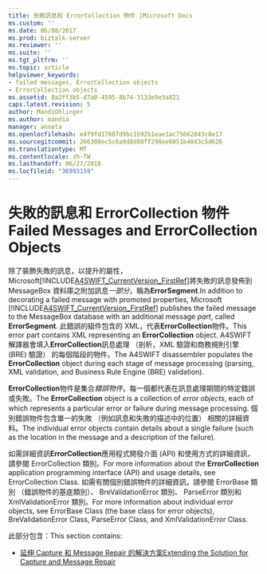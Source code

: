 ```yaml
---
title: 失敗訊息和 ErrorCollection 物件 |Microsoft Docs
ms.custom: ''
ms.date: 06/08/2017
ms.prod: biztalk-server
ms.reviewer: ''
ms.suite: ''
ms.tgt_pltfrm: ''
ms.topic: article
helpviewer_keywords:
- failed messages, ErrorCollection objects
- ErrorCollection objects
ms.assetid: 8a2ff3b5-d7a0-4595-8b74-3133e9e3a821
caps.latest.revision: 5
author: MandiOhlinger
ms.author: mandia
manager: anneta
ms.openlocfilehash: e4f9fd17807d9bc1b92b1eae1ac75662843c8e17
ms.sourcegitcommit: 266308ec5c6a9d8d80ff298ee6051b4843c5d626
ms.translationtype: MT
ms.contentlocale: zh-TW
ms.lasthandoff: 06/27/2018
ms.locfileid: "36993159"
---
```

# <a name="failed-messages-and-errorcollection-objects"></a><span data-ttu-id="51500-102">失敗的訊息和 ErrorCollection 物件</span><span class="sxs-lookup"><span data-stu-id="51500-102">Failed Messages and ErrorCollection Objects</span></span>
<span data-ttu-id="51500-103">除了裝飾失敗的訊息，以提升的屬性，Microsoft[!INCLUDE[A4SWIFT_CurrentVersion_FirstRef](../../includes/a4swift-currentversion-firstref-md.md)]將失敗的訊息發佈到 MessageBox 資料庫之附加訊息*一部分*，稱為**ErrorSegment**.</span><span class="sxs-lookup"><span data-stu-id="51500-103">In addition to decorating a failed message with promoted properties, Microsoft [!INCLUDE[A4SWIFT_CurrentVersion_FirstRef](../../includes/a4swift-currentversion-firstref-md.md)] publishes the failed message to the MessageBox database with an additional message *part*, called **ErrorSegment**.</span></span> <span data-ttu-id="51500-104">此錯誤的組件包含的 XML，代表**ErrorCollection**物件。</span><span class="sxs-lookup"><span data-stu-id="51500-104">This error part contains XML representing an **ErrorCollection** object.</span></span> <span data-ttu-id="51500-105">A4SWIFT 解譯器會填入**ErrorCollection**訊息處理 （剖析，XML 驗證和商務規則引擎 (BRE) 驗證） 的每個階段的物件。</span><span class="sxs-lookup"><span data-stu-id="51500-105">The A4SWIFT disassembler populates the **ErrorCollection** object during each stage of message processing (parsing, XML validation, and Business Rule Engine (BRE) validation).</span></span>  
  
 <span data-ttu-id="51500-106">**ErrorCollection**物件是集合*錯誤物件*，每一個都代表在訊息處理期間的特定錯誤或失敗。</span><span class="sxs-lookup"><span data-stu-id="51500-106">The **ErrorCollection** object is a collection of *error objects*, each of which represents a particular error or failure during message processing.</span></span> <span data-ttu-id="51500-107">個別錯誤物件包含單一的失敗 （例如訊息和失敗的描述中的位置） 相關的詳細資料。</span><span class="sxs-lookup"><span data-stu-id="51500-107">The individual error objects contain details about a single failure (such as the location in the message and a description of the failure).</span></span>  
  
 <span data-ttu-id="51500-108">如需詳細資訊**ErrorCollection**應用程式開發介面 (API) 和使用方式的詳細資訊，請參閱 ErrorCollection 類別。</span><span class="sxs-lookup"><span data-stu-id="51500-108">For more information about the **ErrorCollection** application programming interface (API) and usage details, see ErrorCollection Class.</span></span> <span data-ttu-id="51500-109">如需有關個別錯誤物件的詳細資訊，請參閱 ErrorBase 類別 （錯誤物件的基底類別）、 BreValidationError 類別、 ParseError 類別和 XmlValidationError 類別。</span><span class="sxs-lookup"><span data-stu-id="51500-109">For more information about individual error objects, see ErrorBase Class (the base class for error objects), BreValidationError Class, ParseError Class, and XmlValidationError Class.</span></span>  
  
 <span data-ttu-id="51500-110">此部分包含：</span><span class="sxs-lookup"><span data-stu-id="51500-110">This section contains:</span></span>  
  
-   [<span data-ttu-id="51500-111">延伸 Capture 和 Message Repair 的解決方案</span><span class="sxs-lookup"><span data-stu-id="51500-111">Extending the Solution for Capture and Message Repair</span></span>](../../adapters-and-accelerators/accelerator-swift/extending-the-solution-for-capture-and-message-repair.md)